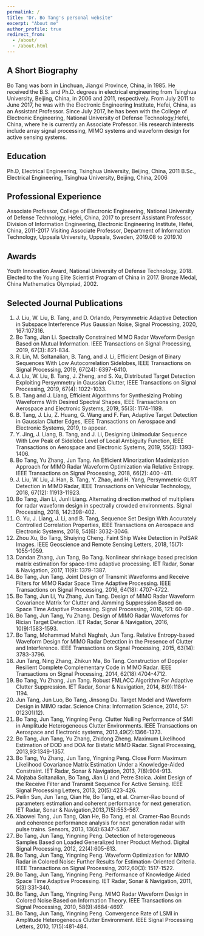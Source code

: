 ```yaml
---
permalink: /
title: "Dr. Bo Tang's personal website"
excerpt: "About me"
author_profile: true
redirect_from: 
  - /about/
  - /about.html
---
```




A Short Biography
------
Bo Tang was born in Linchuan, Jiangxi Province, China, in 1985. He received the B.S. and Ph.D. degrees in electrical engineering from Tsinghua University, Beijing, China, in 2006 and 2011, respectively. From July 2011 to June 2017, he was with the Electronic Engineering Institute, Hefei, China, as an Assistant Professor. Since July 2017, he has been with the College of Electronic Engineering, National University of Defense Technology,Hefei, China, where he is currently an Associate Professor. His research interests include array signal processing, MIMO systems and waveform design for active sensing systems.

Education
------
Ph.D, Electrical Engineering, Tsinghua University, Beijing, China, 2011
B.Sc., Electrical Engineering, Tsinghua University, Beijing, China, 2006

Professional Experience
------
Associate Professor, College of Electronic Engineering, National University of Defense Technology, Hefei, China, 2017 to present
Assistant Professor, Division of Information Engineering, Electronic Engineering Institute, Hefei, China, 2011-2017 
Visiting Associate Professor, Department of Information Technology, Uppsala University, Uppsala, Sweden, 2019.08 to 2019.10

Awards
------
Youth Innovation Award, National University of Defense Technology, 2018.
Elected to the Young Elite Scientist Program of China in 2017.
Bronze Medal, China Mathematics Olympiad, 2002.

Selected Journal Publications
------
1.	J. Liu, W. Liu, B. Tang, and D. Orlando, Persymmetric Adaptive Detection in Subspace Interference Plus Gaussian Noise, Signal Processing, 2020, 167:107316.
2.	Bo Tang, Jian Li. Spectrally Constrained MIMO Radar Waveform Design Based on Mutual Information. IEEE Transactions on Signal Processing, 2019, 67(3): 821-834.
3.	R. Lin, M. Soltanalian, B. Tang, and J. Li, Efficient Design of Binary Sequences With Low Autocorrelation Sidelobes, IEEE Transactions on Signal Processing, 2019, 67(24): 6397-6410.
4.	J. Liu, W. Liu, B. Tang, J. Zheng, and S. Xu, Distributed Target Detection Exploiting Persymmetry in Gaussian Clutter, IEEE Transactions on Signal Processing, 2019, 67(4): 1022-1033.
5.	B. Tang and J. Liang, Efficient Algorithms for Synthesizing Probing Waveforms With Desired Spectral Shapes, IEEE Transactions on Aerospace and Electronic Systems, 2019, 55(3): 1174-1189.
6.	B. Tang, J. Liu, Z. Huang, G. Wang and F. Fan, Adaptive Target Detection in Gaussian Clutter Edges, IEEE Transactions on Aerospace and Electronic Systems, 2019, to appear. 
7.	Y. Jing, J. Liang, B. Tang, and J. Li, Designing Unimodular Sequence With Low Peak of Sidelobe Level of Local Ambiguity Function, IEEE Transactions on Aerospace and Electronic Systems, 2019, 55(3): 1393-1406.
8.	Bo Tang, Yu Zhang, Jun Tang. An Efficient Minorization Maximization Approach for MIMO Radar Waveform Optimization via Relative Entropy. IEEE Transactions on Signal Processing, 2018, 66(2): 400 -411. 
9.	J. Liu, W. Liu, J. Han, B. Tang, Y. Zhao, and H. Yang, Persymmetric GLRT Detection in MIMO Radar, IEEE Transactions on Vehicular Technology, 2018, 67(12): 11913-11923.
10.	Bo Tang, Jian Li, Junli Liang. Alternating direction method of multipliers for radar waveform design in spectrally crowded environments. Signal Processing, 2018, 142:398-402.
11.	G. Yu, J. Liang, J. Li, and B. Tang, Sequence Set Design With Accurately Controlled Correlation Properties, IEEE Transactions on Aerospace and Electronic Systems, 2018, 54(6): 3032-3046.
12.	Zhou Xu, Bo Tang, Shuiying Cheng. Faint Ship Wake Detection in PolSAR Images. IEEE Geoscience and Remote Sensing Letters, 2018, 15(7): 1055-1059.
13.	Dandan Zhang, Jun Tang, Bo Tang. Nonlinear shrinkage based precision matrix estimation for space-time adaptive processing. IET Radar, Sonar & Navigation, 2017, 11(9): 1379-1387.
14.	Bo Tang, Jun Tang. Joint Design of Transmit Waveforms and Receive Filters for MIMO Radar Space Time Adaptive Processing. IEEE Transactions on Signal Processing, 2016, 64(18): 4707-4722.
15.	Bo Tang, Jun Li, Yu Zhang, Jun Tang. Design of MIMO Radar Waveform Covariance Matrix for Clutter and Jamming Suppression Based on Space Time Adaptive Processing. Signal Processing, 2016, 121: 60-69 .
16.	Bo Tang, Jun Tang, Yu Zhang. Design of MIMO Radar Waveforms for Rician Target Detection. IET Radar, Sonar & Navigation, 2016, 10(9):1583-1593. 
17.	Bo Tang, Mohammad Mahdi Naghsh, Jun Tang. Relative Entropy-based Waveform Design for MIMO Radar Detection in the Presence of Clutter and Interference. IEEE Transactions on Signal Processing, 2015, 63(14): 3783-3796. 
18.	Jun Tang, Ning Zhang, Zhikun Ma, Bo Tang. Construction of Doppler Resilient Complete Complementary Code in MIMO Radar. IEEE Transactions on Signal Processing, 2014, 62(18):4704-4712.
19.	Bo Tang, Yu Zhang, Jun Tang. Robust FMLACC Algorithm For Adaptive Clutter Suppression. IET Radar, Sonar & Navigation, 2014, 8(9):1184-1194. 
20.	Jun Tang, Jun Luo, Bo Tang, Jinsong Du. Target Model and Waveform Design in MIMO radar. Science China: Information Science, 2014, 57: 012301(12). 
21.	Bo Tang, Jun Tang, Yingning Peng. Clutter Nulling Performance of SMI in Amplitude Heterogeneous Clutter Environments. IEEE Transactions on Aerospace and Electronic systems, 2013,49(2):1366-1373.
22.	Bo Tang, Jun Tang, Yu Zhang, Zhidong Zheng. Maximum Likelihood Estimation of DOD and DOA for Bistatic MIMO Radar. Signal Processing, 2013,93:1349-1357. 
23.	Bo Tang, Yu Zhang, Jun Tang, Yingning Peng. Close Form Maximum Likelihood Covariance Matrix Estimation Under a Knowledge-Aided Constraint. IET Radar, Sonar & Navigation, 2013, 7(8):904-913. 
24.	Mojtaba Soltanalian, Bo Tang, Jian Li and Petre Stoica. Joint Design of the Receive Filter and Transmit Sequence For Active Sensing. IEEE Signal Processing Letters, 2013, 20(5):423-426.
25.	 Peilin Sun, Jun Tang, Qian He, Bo Tang, et al. Cramer-Rao bound of parameters estimation and coherent performance for next generation. IET Radar, Sonar & Navigation,2013,7(5):553-567.
26.	Xiaowei Tang, Jun Tang, Qian He, Bo Tang, et al. Cramer-Rao Bounds and coherence performance analysis for next generation radar with pulse trains. Sensors, 2013, 13(4):6347-5367. 
27.	Bo Tang, Jun Tang, Yingning Peng. Detection of heterogeneous Samples Based on Loaded Generalized Inner Product Method. Digital Signal Processing, 2012, 22(4):605-613.
28.	Bo Tang, Jun Tang, Yingning Peng. Waveform Optimization for MIMO Radar in Colored Noise: Further Results for Estimation-Oriented Criteria. IEEE Transactions on Signal Processing,  2012,60(3): 1517-1522. 
29.	Bo Tang, Jun Tang, Yingning Peng. Performance of Knowledge Aided Space Time Adaptive Processing. IET Radar, Sonar & Navigation, 2011, 5(3):331-340. 
30.	Bo Tang, Jun Tang, Yingning Peng. MIMO Radar Waveform Design in Colored Noise Based on Information Theory. IEEE Transactions on Signal Processing, 2010, 58(9):4684-4697.
31.	Bo Tang, Jun Tang, Yingning Peng. Convergence Rate of LSMI in Amplitude Heterogeneous Clutter Environment. IEEE Signal Processing Letters, 2010, 17(5):481-484. 




